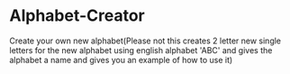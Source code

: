 # Alphabet-Creator
Create your own new alphabet(Please not this creates 2 letter new single letters for the new alphabet using english alphabet 'ABC' and gives the alphabet a name and gives you an example of how to use it)
